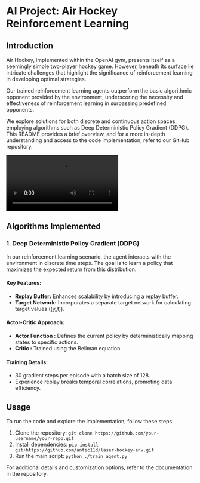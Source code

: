 # AI Project: Air Hockey Reinforcement Learning

## Introduction

Air Hockey, implemented within the OpenAI gym, presents itself as a seemingly simple two-player hockey game. However, beneath its surface lie intricate challenges that highlight the significance of reinforcement learning in developing optimal strategies.

Our trained reinforcement learning agents outperform the basic algorithmic opponent provided by the environment, underscoring the necessity and effectiveness of reinforcement learning in surpassing predefined opponents.

We explore solutions for both discrete and continuous action spaces, employing algorithms such as Deep Deterministic Policy Gradient (DDPG). This README provides a brief overview, and for a more in-depth understanding and access to the code implementation, refer to our GitHub repository.

![Air Hockey](assets/demo.mov)

## Algorithms Implemented

### 1. Deep Deterministic Policy Gradient (DDPG)

In our reinforcement learning scenario, the agent interacts with the environment in discrete time steps. The goal is to learn a policy that maximizes the expected return from this distribution.

#### Key Features:

- **Replay Buffer:** Enhances scalability by introducing a replay buffer.
- **Target Network:** Incorporates a separate target network for calculating target values (\(y_t\)).

#### Actor-Critic Approach:

- **Actor Function :** Defines the current policy by deterministically mapping states to specific actions.
- **Critic :** Trained using the Bellman equation.

#### Training Details:

- 30 gradient steps per episode with a batch size of 128.
- Experience replay breaks temporal correlations, promoting data efficiency.

## Usage

To run the code and explore the implementation, follow these steps:

1. Clone the repository: `git clone https://github.com/your-username/your-repo.git`
2. Install dependencies: `pip install git+https://github.com/antic11d/laser-hockey-env.git`
3. Run the main script: `python ./train_agent.py`

For additional details and customization options, refer to the documentation in the repository.